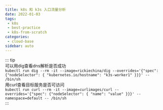 ```yaml
---
title: k8s 和 k3s 入口流量分析
date: 2022-01-03
tags:
 - k8s
 - best-practice
 - k8s-from-scratch
categories:
 - cloud-base
sidebar: auto
---
```



::: tip  
可以用dig查看dns解析是否成功  
`kubectl run dig --rm -it --image=rickiechina/dig --overrides='{"spec": {"nodeSelector": { "kubernetes.io/hostname": "k3s-worker1" }}}' -- /bin/sh`  
用curl查看目标服务是否可访问  
`kubectl run curl --rm -it --image=curlimages/curl --overrides='{"spec": {"nodeSelector": { "name": "value" }}}' --namespace=default -- /bin/sh`  
:::

